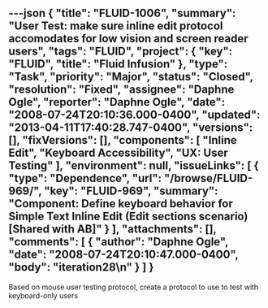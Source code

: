 ---json
{
  "title": "FLUID-1006",
  "summary": "User Test:  make sure inline edit protocol accomodates for low vision and screen reader users",
  "tags": "FLUID",
  "project": {
    "key": "FLUID",
    "title": "Fluid Infusion"
  },
  "type": "Task",
  "priority": "Major",
  "status": "Closed",
  "resolution": "Fixed",
  "assignee": "Daphne Ogle",
  "reporter": "Daphne Ogle",
  "date": "2008-07-24T20:10:36.000-0400",
  "updated": "2013-04-11T17:40:28.747-0400",
  "versions": [],
  "fixVersions": [],
  "components": [
    "Inline Edit",
    "Keyboard Accessibility",
    "UX: User Testing"
  ],
  "environment": null,
  "issueLinks": [
    {
      "type": "Dependence",
      "url": "/browse/FLUID-969/",
      "key": "FLUID-969",
      "summary": "Component: Define keyboard behavior for Simple Text Inline Edit (Edit sections scenario) [Shared with AB]"
    }
  ],
  "attachments": [],
  "comments": [
    {
      "author": "Daphne Ogle",
      "date": "2008-07-24T20:10:47.000-0400",
      "body": "iteration28\n"
    }
  ]
}
---
Based on mouse user testing protocol, create a protocol to use to test with keyboard-only users

        